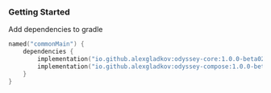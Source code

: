 ### Getting Started
Add dependencies to gradle

```kotlin
named("commonMain") {
    dependencies {
        implementation("io.github.alexgladkov:odyssey-core:1.0.0-beta02") // For core classes
        implementation("io.github.alexgladkov:odyssey-compose:1.0.0-beta02") // For compose extensions
    }
}
```
